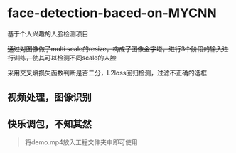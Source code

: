 # face-detection-baced-on-MYCNN
基于个人兴趣的人脸检测项目

~~通过对图像做了multi scale的resize，构成了图像金字塔，进行3个阶段的输入进行训练，使其可以检测不同scale的人脸~~

采用交叉熵损失函数判断是否二分，L2loss回归检测，过滤不正确的选框

## 视频处理，图像识别

## 快乐调包，不知其然

>将demo.mp4放入工程文件夹中即可使用

